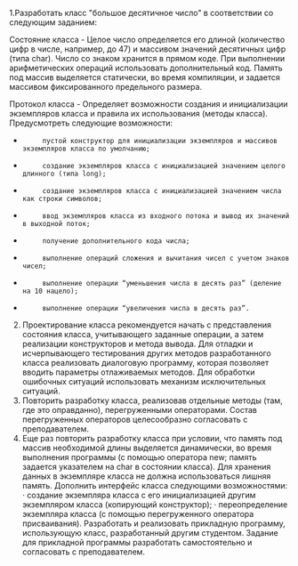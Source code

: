 1.Разработать класс "большое десятичное число" в соответствии со следующим заданием:

Состояние класса -
Целое число определяется его длиной (количество цифр в числе, например, до 47) и массивом значений десятичных цифр (типа char). Число со знаком хранится в прямом коде. При выполнении арифметических операций использовать дополнительный код. Память под массив выделяется статически, во время компиляции, и задается массивом фиксированного предельного размера.

Протокол класса -
Определяет  возможности создания и инициализации экземпляров класса и правила их использования (методы класса).
Предусмотреть следующие возможности:
-          пустой конструктор для инициализации экземпляров и массивов экземпляров класса по умолчанию;
-          создание экземпляров класса с инициализацией значением целого длинного (типа long);
-          создание экземпляров класса с инициализацией значением числа как строки символов;
-          ввод экземпляров класса из входного потока и вывод их значений в выходной поток;
-          получение дополнительного кода числа;
-          выполнение операций сложения и вычитания чисел с учетом знаков чисел;
-          выполнение операции “уменьшения числа в десять раз” (деление на 10 нацело);
-          выполнение операции “увеличения числа в десять раз”.


2. Проектирование класса рекомендуется начать с представления состояния класса, учитывающего заданные операции, а затем реализации конструкторов и метода вывода. Для отладки и исчерпывающего тестирования других методов разработанного класса реализовать диалоговую программу, которая позволяет вводить параметры отлаживаемых методов. Для обработки ошибочных ситуаций использовать механизм исключительных ситуаций.
3. Повторить разработку класса, реализовав отдельные методы (там, где это оправданно), перегруженными операторами. Состав перегруженных операторов целесообразно согласовать с преподавателем.
4. Еще раз повторить разработку класса при условии, что память под массив необходимой длины выделяется динамически, во время выполнения программы (с помощью оператора new; память задается указателем на char в состоянии класса). Для хранения данных в экземпляре класса не должна использоваться лишняя память.
Дополнить интерфейс класса следующими возможностями:
·          создание экземпляра класса с его инициализацией другим экземпляром класса (копирующий конструктор);
·          переопределение экземпляра класса (с помощью перегруженного оператора присваивания).
Разработать и реализовать прикладную программу, использующую класс, разработанный другим студентом. Задание для прикладной программы разработать самостоятельно и согласовать с преподавателем.

